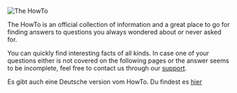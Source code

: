 ![The HowTo](HowToTimolia.png)

The HowTo is an official collection of information and a great place to go for finding answers to questions you always wondered about or never asked for.

You can quickly find interesting facts of all kinds. 
In case one of your questions either is not covered on the following pages or the answer seems to be incomplete, feel free to contact us through our [support](/discord/#support).

Es gibt auch eine Deutsche version vom HowTo. Du findest es [hier](https://howto.timolia.de/)

